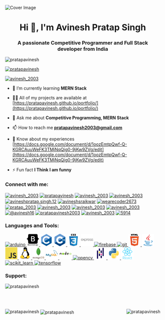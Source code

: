 ![Cover Image](https://photos.app.goo.gl/wZGEyE5QMryhJo216)
<h1 align="center">Hi 👋, I'm Avinesh Pratap Singh</h1>
<h3 align="center">A passionate Competitive Programmer and Full Stack developer from India</h3>

<p align="left"> <img src="https://komarev.com/ghpvc/?username=pratapavinesh&label=Profile%20views&color=0e75b6&style=flat" alt="pratapavinesh" /> </p>

<p align="left"> <a href="https://github.com/ryo-ma/github-profile-trophy"><img src="https://github-profile-trophy.vercel.app/?username=pratapavinesh" alt="pratapavinesh" /></a> </p>

<p align="left"> <a href="https://twitter.com/avinesh_2003" target="blank"><img src="https://img.shields.io/twitter/follow/avinesh_2003?logo=twitter&style=for-the-badge" alt="avinesh_2003" /></a> </p>

- 🌱 I’m currently learning **MERN Stack**

- 👨‍💻 All of my projects are available at [https://pratapavinesh.github.io/portfolio/](https://pratapavinesh.github.io/portfolio/)

- 💬 Ask me about **Competitive Programming, MERN Stack**

- 📫 How to reach me **pratapavinesh2003@gmail.com**

- 📄 Know about my experiences [https://docs.google.com/document/d/1oozEmtpQwf-Q-KGRCAuuWeFK3TMjNqQig0-9jKw9ZVg/edit](https://docs.google.com/document/d/1oozEmtpQwf-Q-KGRCAuuWeFK3TMjNqQig0-9jKw9ZVg/edit)

- ⚡ Fun fact **I Think I am funny**

<h3 align="left">Connect with me:</h3>
<p align="left">
<a href="https://twitter.com/avinesh_2003" target="blank"><img align="center" src="https://raw.githubusercontent.com/rahuldkjain/github-profile-readme-generator/master/src/images/icons/Social/twitter.svg" alt="avinesh_2003" height="30" width="40" /></a>
<a href="https://linkedin.com/in/pratapavinesh" target="blank"><img align="center" src="https://raw.githubusercontent.com/rahuldkjain/github-profile-readme-generator/master/src/images/icons/Social/linked-in-alt.svg" alt="pratapavinesh" height="30" width="40" /></a>
<a href="https://stackoverflow.com/users/avinesh_2003" target="blank"><img align="center" src="https://raw.githubusercontent.com/rahuldkjain/github-profile-readme-generator/master/src/images/icons/Social/stack-overflow.svg" alt="avinesh_2003" height="30" width="40" /></a>
<a href="https://kaggle.com/avinesh_2003" target="blank"><img align="center" src="https://raw.githubusercontent.com/rahuldkjain/github-profile-readme-generator/master/src/images/icons/Social/kaggle.svg" alt="avinesh_2003" height="30" width="40" /></a>
<a href="https://fb.com/avineshpratap.singh.12" target="blank"><img align="center" src="https://raw.githubusercontent.com/rahuldkjain/github-profile-readme-generator/master/src/images/icons/Social/facebook.svg" alt="avineshpratap.singh.12" height="30" width="40" /></a>
<a href="https://instagram.com/avineshsraikwar" target="blank"><img align="center" src="https://raw.githubusercontent.com/rahuldkjain/github-profile-readme-generator/master/src/images/icons/Social/instagram.svg" alt="avineshsraikwar" height="30" width="40" /></a>
<a href="https://www.youtube.com/c/wearecoder2673" target="blank"><img align="center" src="https://raw.githubusercontent.com/rahuldkjain/github-profile-readme-generator/master/src/images/icons/Social/youtube.svg" alt="wearecoder2673" height="30" width="40" /></a>
<a href="https://www.codechef.com/users/pratap_2003" target="blank"><img align="center" src="https://cdn.jsdelivr.net/npm/simple-icons@3.1.0/icons/codechef.svg" alt="pratap_2003" height="30" width="40" /></a>
<a href="https://www.hackerrank.com/avinesh_2003" target="blank"><img align="center" src="https://raw.githubusercontent.com/rahuldkjain/github-profile-readme-generator/master/src/images/icons/Social/hackerrank.svg" alt="avinesh_2003" height="30" width="40" /></a>
<a href="https://codeforces.com/profile/avinesh_2003" target="blank"><img align="center" src="https://raw.githubusercontent.com/rahuldkjain/github-profile-readme-generator/master/src/images/icons/Social/codeforces.svg" alt="avinesh_2003" height="30" width="40" /></a>
<a href="https://www.leetcode.com/avinesh_2003" target="blank"><img align="center" src="https://raw.githubusercontent.com/rahuldkjain/github-profile-readme-generator/master/src/images/icons/Social/leet-code.svg" alt="avinesh_2003" height="30" width="40" /></a>
<a href="https://www.hackerearth.com/@avinesh16" target="blank"><img align="center" src="https://raw.githubusercontent.com/rahuldkjain/github-profile-readme-generator/master/src/images/icons/Social/hackerearth.svg" alt="@avinesh16" height="30" width="40" /></a>
<a href="https://auth.geeksforgeeks.org/user/pratapavinesh2003" target="blank"><img align="center" src="https://raw.githubusercontent.com/rahuldkjain/github-profile-readme-generator/master/src/images/icons/Social/geeks-for-geeks.svg" alt="pratapavinesh2003" height="30" width="40" /></a>
<a href="https://www.topcoder.com/members/avinesh_2003" target="blank"><img align="center" src="https://raw.githubusercontent.com/rahuldkjain/github-profile-readme-generator/master/src/images/icons/Social/topcoder.svg" alt="avinesh_2003" height="30" width="40" /></a>
<a href="https://discord.gg/5914" target="blank"><img align="center" src="https://raw.githubusercontent.com/rahuldkjain/github-profile-readme-generator/master/src/images/icons/Social/discord.svg" alt="5914" height="30" width="40" /></a>
</p>

<h3 align="left">Languages and Tools:</h3>
<p align="left"> <a href="https://www.arduino.cc/" target="_blank" rel="noreferrer"> <img src="https://cdn.worldvectorlogo.com/logos/arduino-1.svg" alt="arduino" width="40" height="40"/> </a> <a href="https://getbootstrap.com" target="_blank" rel="noreferrer"> <img src="https://raw.githubusercontent.com/devicons/devicon/master/icons/bootstrap/bootstrap-plain-wordmark.svg" alt="bootstrap" width="40" height="40"/> </a> <a href="https://www.cprogramming.com/" target="_blank" rel="noreferrer"> <img src="https://raw.githubusercontent.com/devicons/devicon/master/icons/c/c-original.svg" alt="c" width="40" height="40"/> </a> <a href="https://www.w3schools.com/cpp/" target="_blank" rel="noreferrer"> <img src="https://raw.githubusercontent.com/devicons/devicon/master/icons/cplusplus/cplusplus-original.svg" alt="cplusplus" width="40" height="40"/> </a> <a href="https://www.w3schools.com/css/" target="_blank" rel="noreferrer"> <img src="https://raw.githubusercontent.com/devicons/devicon/master/icons/css3/css3-original-wordmark.svg" alt="css3" width="40" height="40"/> </a> <a href="https://expressjs.com" target="_blank" rel="noreferrer"> <img src="https://raw.githubusercontent.com/devicons/devicon/master/icons/express/express-original-wordmark.svg" alt="express" width="40" height="40"/> </a> <a href="https://firebase.google.com/" target="_blank" rel="noreferrer"> <img src="https://www.vectorlogo.zone/logos/firebase/firebase-icon.svg" alt="firebase" width="40" height="40"/> </a> <a href="https://git-scm.com/" target="_blank" rel="noreferrer"> <img src="https://www.vectorlogo.zone/logos/git-scm/git-scm-icon.svg" alt="git" width="40" height="40"/> </a> <a href="https://www.w3.org/html/" target="_blank" rel="noreferrer"> <img src="https://raw.githubusercontent.com/devicons/devicon/master/icons/html5/html5-original-wordmark.svg" alt="html5" width="40" height="40"/> </a> <a href="https://www.java.com" target="_blank" rel="noreferrer"> <img src="https://raw.githubusercontent.com/devicons/devicon/master/icons/java/java-original.svg" alt="java" width="40" height="40"/> </a> <a href="https://developer.mozilla.org/en-US/docs/Web/JavaScript" target="_blank" rel="noreferrer"> <img src="https://raw.githubusercontent.com/devicons/devicon/master/icons/javascript/javascript-original.svg" alt="javascript" width="40" height="40"/> </a> <a href="https://www.linux.org/" target="_blank" rel="noreferrer"> <img src="https://raw.githubusercontent.com/devicons/devicon/master/icons/linux/linux-original.svg" alt="linux" width="40" height="40"/> </a> <a href="https://www.mongodb.com/" target="_blank" rel="noreferrer"> <img src="https://raw.githubusercontent.com/devicons/devicon/master/icons/mongodb/mongodb-original-wordmark.svg" alt="mongodb" width="40" height="40"/> </a> <a href="https://www.mysql.com/" target="_blank" rel="noreferrer"> <img src="https://raw.githubusercontent.com/devicons/devicon/master/icons/mysql/mysql-original-wordmark.svg" alt="mysql" width="40" height="40"/> </a> <a href="https://nodejs.org" target="_blank" rel="noreferrer"> <img src="https://raw.githubusercontent.com/devicons/devicon/master/icons/nodejs/nodejs-original-wordmark.svg" alt="nodejs" width="40" height="40"/> </a> <a href="https://opencv.org/" target="_blank" rel="noreferrer"> <img src="https://www.vectorlogo.zone/logos/opencv/opencv-icon.svg" alt="opencv" width="40" height="40"/> </a> <a href="https://pandas.pydata.org/" target="_blank" rel="noreferrer"> <img src="https://raw.githubusercontent.com/devicons/devicon/2ae2a900d2f041da66e950e4d48052658d850630/icons/pandas/pandas-original.svg" alt="pandas" width="40" height="40"/> </a> <a href="https://www.python.org" target="_blank" rel="noreferrer"> <img src="https://raw.githubusercontent.com/devicons/devicon/master/icons/python/python-original.svg" alt="python" width="40" height="40"/> </a> <a href="https://reactjs.org/" target="_blank" rel="noreferrer"> <img src="https://raw.githubusercontent.com/devicons/devicon/master/icons/react/react-original-wordmark.svg" alt="react" width="40" height="40"/> </a> <a href="https://scikit-learn.org/" target="_blank" rel="noreferrer"> <img src="https://upload.wikimedia.org/wikipedia/commons/0/05/Scikit_learn_logo_small.svg" alt="scikit_learn" width="40" height="40"/> </a> <a href="https://www.tensorflow.org" target="_blank" rel="noreferrer"> <img src="https://www.vectorlogo.zone/logos/tensorflow/tensorflow-icon.svg" alt="tensorflow" width="40" height="40"/> </a> </p>

<h3 align="left">Support:</h3>
<p><a href="https://www.buymeacoffee.com/pratapavinesh"> <img align="left" src="https://cdn.buymeacoffee.com/buttons/v2/default-yellow.png" height="50" width="210" alt="pratapavinesh" /></a></p><br><br>
<br/>
<br/>
<p><img align="left" src="https://github-readme-stats.vercel.app/api/top-langs?username=pratapavinesh&show_icons=true&locale=en&layout=compact" alt="pratapavinesh" /><img align="right" src="https://github-readme-stats.vercel.app/api?username=pratapavinesh&show_icons=true&locale=en" alt="pratapavinesh" /></p>

<p>&nbsp;<img align="center" src="https://github-readme-streak-stats.herokuapp.com/?user=pratapavinesh&" alt="pratapavinesh" /></p>
